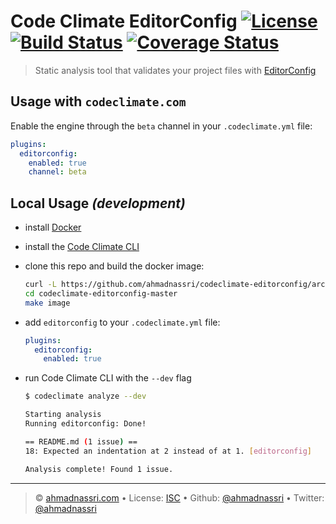 # Code Climate EditorConfig [![License][license-image]][license-url] [![Build Status][travis-image]][travis-url] [![Coverage Status][codeclimate-coverage]][codeclimate-url]

> Static analysis tool that validates your project files with [EditorConfig][editorconfig]

## Usage with `codeclimate.com`

Enable the engine through the `beta` channel in your `.codeclimate.yml` file:

```yaml
plugins:
  editorconfig:
    enabled: true
    channel: beta
```

## Local Usage _(development)_

* install [Docker][docker]

* install the [Code Climate CLI][codeclimate-cli]

* clone this repo and build the docker image:

  ```bash
  curl -L https://github.com/ahmadnassri/codeclimate-editorconfig/archive/master.tar.gz | tar xvz
  cd codeclimate-editorconfig-master
  make image
  ```

* add `editorconfig` to your `.codeclimate.yml` file:

  ```yaml
  plugins:
    editorconfig:
      enabled: true
  ```

* run Code Climate CLI with the `--dev` flag

  ```bash
  $ codeclimate analyze --dev

  Starting analysis
  Running editorconfig: Done!

  == README.md (1 issue) ==
  18: Expected an indentation at 2 instead of at 1. [editorconfig]

  Analysis complete! Found 1 issue.
  ```

---
> :copyright: [ahmadnassri.com](https://www.ahmadnassri.com) &bull; 
> License: [ISC][license-url] &bull; 
> Github: [@ahmadnassri](https://github.com/ahmadnassri) &bull; 
> Twitter: [@ahmadnassri](https://twitter.com/ahmadnassri)

[license-url]: http://choosealicense.com/licenses/isc/
[license-image]: https://img.shields.io/github/license/ahmadnassri/codeclimate-editorconfig.svg?style=flat-square

[travis-url]: https://travis-ci.org/ahmadnassri/codeclimate-editorconfig
[travis-image]: https://img.shields.io/travis/ahmadnassri/codeclimate-editorconfig.svg?style=flat-square

[npm-url]: https://www.npmjs.com/package/${name}
[npm-version]: https://img.shields.io/npm/v/${name}.svg?style=flat-square
[npm-downloads]: https://img.shields.io/npm/dm/${name}.svg?style=flat-square

[codeclimate-url]: https://codeclimate.com/github/ahmadnassri/codeclimate-editorconfig
[codeclimate-coverage]: https://api.codeclimate.com/v1/badges/f93b60303ce434b0b007/test_coverage

[docker]: https://www.docker.com/
[editorconfig]: http://editorconfig.org
[codeclimate-cli]: https://github.com/codeclimate/codeclimate
